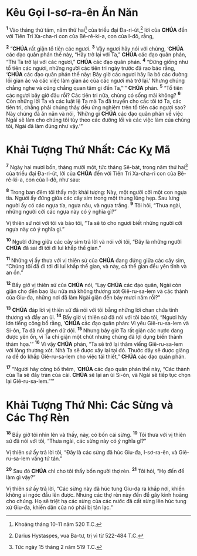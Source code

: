 # Kêu Gọi I-sơ-ra-ên Ăn Năn
<sup><b>1</b></sup> Vào tháng thứ tám, năm thứ hai[^1-2c38fa61-c4e9-4f00-909f-a0432db5986b] của triều đại Đa-ri-út,[^2-2c38fa61-c4e9-4f00-909f-a0432db5986b] lời của **CHÚA** đến với Tiên Tri Xa-cha-ri con của Bê-rê-ki-a, con của I-đô, rằng,

<sup><b>2</b></sup> “**CHÚA** rất giận tổ tiên các ngươi. <sup><b>3</b></sup> Vậy ngươi hãy nói với chúng, ‘**CHÚA** các đạo quân phán thế này, “Hãy trở lại với Ta,” **CHÚA** các đạo quân phán, “Thì Ta trở lại với các ngươi,” **CHÚA** các đạo quân phán. <sup><b>4</b></sup> “Đừng giống như tổ tiên các ngươi, những người các tiên tri ngày trước đã rao báo rằng, ‘**CHÚA** các đạo quân phán thế này: Bây giờ các ngươi hãy lìa bỏ các đường lối gian ác và các việc làm gian ác của các ngươi mà trở lại.’ Nhưng chúng chẳng nghe và cũng chẳng quan tâm gì đến Ta,”’” **CHÚA** phán. <sup><b>5</b></sup> “Tổ tiên các ngươi bây giờ đâu rồi? Các tiên tri nữa, chúng có sống mãi không? <sup><b>6</b></sup> Còn những lời Ta và các luật lệ Ta mà Ta đã truyền cho các tôi tớ Ta, các tiên tri, chẳng phải chúng thảy đều ứng nghiệm trên tổ tiên các ngươi sao? Này chúng đã ăn năn và nói, ‘Những gì **CHÚA** các đạo quân phán về việc Ngài sẽ làm cho chúng tôi tùy theo các đường lối và các việc làm của chúng tôi, Ngài đã làm đúng như vậy.’”

# Khải Tượng Thứ Nhất: Các Kỵ Mã
<sup><b>7</b></sup> Ngày hai mươi bốn, tháng mười một, tức tháng Sê-bát, trong năm thứ hai[^3-2c38fa61-c4e9-4f00-909f-a0432db5986b] của triều đại Đa-ri-út, lời của **CHÚA** đến với Tiên Tri Xa-cha-ri con của Bê-rê-ki-a, con của I-đô, như sau:

<sup><b>8</b></sup> Trong ban đêm tôi thấy một khải tượng: Này, một người cỡi một con ngựa tía. Người ấy đứng giữa các cây sim trong một thung lũng hẹp. Sau lưng người ấy có các ngựa tía, ngựa nâu, và ngựa trắng. <sup><b>9</b></sup> Tôi hỏi, “Thưa ngài, những người cỡi các ngựa này có ý nghĩa gì?”

Vị thiên sứ nói với tôi và bảo tôi, “Ta sẽ tỏ cho ngươi biết những người cỡi ngựa này có ý nghĩa gì.”

<sup><b>10</b></sup> Người đứng giữa các cây sim trả lời và nói với tôi, “Đây là những người **CHÚA** đã sai đi tới đi lui khắp thế gian.”

<sup><b>11</b></sup> Những vị ấy thưa với vị thiên sứ của **CHÚA** đang đứng giữa các cây sim, “Chúng tôi đã đi tới đi lui khắp thế gian, và này, cả thế gian đều yên tĩnh và an ổn.”

<sup><b>12</b></sup> Bấy giờ vị thiên sứ của **CHÚA** nói, “Lạy **CHÚA** các đạo quân, Ngài còn giận cho đến bao lâu nữa mà không thương xót Giê-ru-sa-lem và các thành của Giu-đa, những nơi đã làm Ngài giận đến bảy mươi năm rồi?”

<sup><b>13</b></sup> **CHÚA** đáp lời vị thiên sứ đã nói với tôi bằng những lời chan chứa tình thương và đầy an ủi. <sup><b>14</b></sup> Bấy giờ vị thiên sứ đã nói với tôi bảo tôi, “Ngươi hãy lớn tiếng công bố rằng, ‘**CHÚA** các đạo quân phán: Vì yêu Giê-ru-sa-lem và Si-ôn, Ta đã nổi ghen dữ dội. <sup><b>15</b></sup> Nhưng bây giờ Ta rất giận các nước đang được yên ổn, vì Ta chỉ giận một chút nhưng chúng đã lợi dụng biến thành thảm họa.’” <sup><b>16</b></sup> Vì vậy **CHÚA** phán, “Ta sẽ trở lại thăm viếng Giê-ru-sa-lem với lòng thương xót. Nhà Ta sẽ được xây lại tại đó. Thước dây sẽ được giăng ra để đo khắp Giê-ru-sa-lem cho việc tái thiết,” **CHÚA** các đạo quân phán.

<sup><b>17</b></sup> “Ngươi hãy công bố thêm, ‘**CHÚA** các đạo quân phán thế này, “Các thành của Ta sẽ đầy tràn của cải. **CHÚA** sẽ lại an ủi Si-ôn, và Ngài sẽ tiếp tục chọn lại Giê-ru-sa-lem.”’”

# Khải Tượng Thứ Nhì: Các Sừng và Các Thợ Rèn
<sup><b>18</b></sup> Bấy giờ tôi nhìn lên và thấy, này, có bốn cái sừng. <sup><b>19</b></sup> Tôi thưa với vị thiên sứ đã nói với tôi, “Thưa ngài, các sừng này có ý nghĩa gì?”

Vị thiên sứ ấy trả lời tôi, “Đây là các sừng đã húc Giu-đa, I-sơ-ra-ên, và Giê-ru-sa-lem văng tứ tán.”

<sup><b>20</b></sup> Sau đó **CHÚA** chỉ cho tôi thấy bốn người thợ rèn. <sup><b>21</b></sup> Tôi hỏi, “Họ đến để làm gì vậy?”

Vị thiên sứ ấy trả lời, “Các sừng này đã húc tung Giu-đa ra khắp nơi, khiến không ai ngóc đầu lên được. Nhưng các thợ rèn này đến để gây kinh hoàng cho chúng. Họ sẽ triệt hạ các sừng của các nước đã cất sừng lên húc tung xứ Giu-đa, khiến dân của nó phải bị tản lạc.”

[^1-2c38fa61-c4e9-4f00-909f-a0432db5986b]: Khoảng tháng 10-11 năm 520 T.C.
[^2-2c38fa61-c4e9-4f00-909f-a0432db5986b]: Darius Hystaspes, vua Ba-tư, trị vì từ 522-484 T.C.
[^3-2c38fa61-c4e9-4f00-909f-a0432db5986b]: Tức ngày 15 tháng 2 năm 519 T.C.